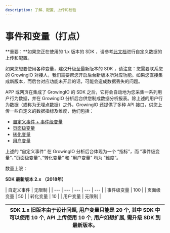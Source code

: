 ```yaml
---
description: 了解、配置、上传和校验
---
```


# 事件和变量（打点）

**重要：**如果您正在使用的 1.x 版本的 SDK ，请参考[此文档](https://docs.growingio.com/SDK/zidingyi_config_1.x/%E8%87%AA%E5%AE%9A%E4%B9%89%E6%95%B0%E6%8D%AE%E7%9A%84%E4%B8%8A%E4%BC%A0%E4%B8%8E%E9%85%8D%E7%BD%AE1.x.html)进行自定义数据的上传和配置。

如果您想要使用各种变量，建议升级至最新版本的 SDK ，请注意：您需要联系您的 GrowingIO 对接人，我们需要帮您开启后台新版本所对应功能。如果您直接集成新版本，而后台对应功能未开启的话，可能会造成数据丢失的问题。

APP 或网页在集成了 GrowingIO 的 SDK 之后，它将会自动地为您采集一系列用户行为数据，并在 GrowingIO 分析后台供您制成数据分析报表。除上述的用户行为数据（或称为无埋点数据）之外，GrowingIO 还提供了多种 API 接口，供您上传一些自定义的数据指标及维度，他们包括：

* [自定义事件 + 事件级变量](custom-event.md)
* [页面级变量](https://docs.growingio.com/implementation/event-variable/custom-event/custom-variables-introduction/page-level-variable.html)
* [转化变量](https://docs.growingio.com/implementation/event-variable/custom-event/custom-variables-introduction/conversion-variable.html)
* [用户变量](https://docs.growingio.com/implementation/event-variable/custom-event/custom-variables-introduction/user-variable.html)

上述的 “自定义事件” 在 GrowingIO 分析后台体现为一个 “指标”，而 ”事件级变量“、”页面级变量“、”转化变量“ 和 ”用户变量“ 均为 ”维度“。

数量上限：

**SDK 最新版本 2.x （2018年）**

| 自定义事件 | 无限制 |
| --- | --- | --- | --- | --- |
| 事件级变量 | 100 |
| 页面级变量 | 50 |
| 转化变量 | 10 |
| 用户变量 | 无限制 |



| **SDK 1.x 旧版本**由于设计问题, 用户变量只能是 20 个, 其中 SDK 中可以使用 10 个, API 上传使用 10 个, 用户如想扩展, 需升级 SDK 到最新版本。 |
| --- |


